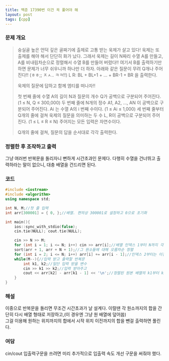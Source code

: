 ```yaml
---
title: 백준 17390번 이건 꼭 풀어야 해
layout: post
tags: [cpp]
---
```

### 문제 개요
> 숭실골 높은 언덕 깊은 골짜기에 출제로 고통 받는 욱제가 살고 있다!
> 욱제는 또 출제를 해야 해서 단단히 화가 났다. 그래서 욱제는 길이 N짜리 수열 A를 만들고, A를 비내림차순으로 정렬해서 수열 B를 만들어 버렸다!! 여기서 B를 출력하기만 하면 문제가 너무 쉬우니까 하나만 더 하자. 아래와 같은 질문이 무려 Q개나 주어진다!! (ㅎㅎ;; ㅈㅅ.. ㅋㅋ!!)
> L R: BL + BL+1 + ... + BR-1 + BR 을 출력한다.
>
> 욱제의 질문에 답하고 함께 엠티를 떠나자!!
>
> 첫 번째 줄에 수열 A의 길이 N과 질문의 개수 Q가 공백으로 구분되어 주어진다. (1 ≤ N, Q ≤ 300,000)
> 두 번째 줄에 N개의 정수 A1, A2, ..., AN 이 공백으로 구분되어 주어진다. Ai 는 수열 A의 i 번째 수이다. (1 ≤ Ai ≤ 1,000)
> 세 번째 줄부터 Q개의 줄에 걸쳐 욱제의 질문을 의미하는 두 수 L, R이 공백으로 구분되어 주어진다. (1 ≤ L ≤ R ≤ N)
> 주어지는 모든 입력은 자연수이다.
> 
> Q개의 줄에 걸쳐, 질문의 답을 순서대로 각각 출력한다.

### 정렬한 후 조작하고 출력
그냥 여러번 반복문을 돌리자니 뻔하게 시간초과인 문제다. 다행히 수열을 건너뛰고 출력하라는 말이 없으니, 대충 배열을 건드리면 된다.
### 코드
```c++
#include <iostream>
#include <algorithm>
using namespace std;

int N, M;//첫 줄 입력
int arr[300001] = { 0, };//배열. 편의상 300001로 설정하고 0으로 초기화

int main(){
	ios::sync_with_stdio(false);
	cin.tie(NULL); cout.tie(NULL);

	cin >> N >> M;
	for (int i = 1; i <= N; i++) cin >> arr[i];//배열 인덱스 1부터 N까지 각각 원소 삽입
	sort(arr + 1, arr + N + 1);//그 원소들에 대해 오름차순 정렬
	for (int i = 2; i <= N; i++) arr[i] += arr[i - 1];//인덱스 2부터는 이전 배열의 원소를 더해주게 되면 각 인덱스의 합은 인덱스 1부터 n까지의 합이 됨.
	while(M--){//입력 받고 출력할 반복문
		int k1, k2;//일단 입력 받을 변수
		cin >> k1 >> k2;//입력 받아주고
		cout << arr[k2] - arr[k1 - 1] << '\n';//정렬된 원본 배열의 k1부터 k2까지의 합은 arr[k2] - arr[k1 -1]이 된다. 이걸 출력.
	}
}
```
### 해설
이중으로 반복문을 돌리면 무조건 시간초과가 날 설계다. 이럴땐 각 원소까지의 합을 간단히 다시 배열 형태로 저장하고,(이 경우엔 그냥 원 배열에 덮어씀)  
그걸 이용해 원하는 위치까지의 합에서 시작 위치 이전까지의 합을 뺀걸 출력하면 풀린다.  
### 여담
cin/cout 입출력구문을 쓰려면 미리 추가적으로 입출력 속도 개선 구문을 써줘야 했다.
